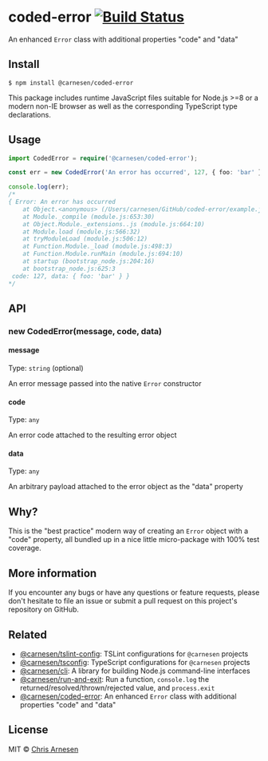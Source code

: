 # coded-error [![Build Status](https://travis-ci.com/carnesen/coded-error.svg?branch=master)](https://travis-ci.com/carnesen/coded-error)

An enhanced `Error` class with additional properties "code" and "data"

## Install

```
$ npm install @carnesen/coded-error
```
This package includes runtime JavaScript files suitable for Node.js >=8 or a modern non-IE browser as well as the corresponding TypeScript type declarations.

## Usage

```ts
import CodedError = require('@carnesen/coded-error');

const err = new CodedError('An error has occurred', 127, { foo: 'bar' });

console.log(err);
/*
{ Error: An error has occurred
    at Object.<anonymous> (/Users/carnesen/GitHub/coded-error/example.js:3:13)
    at Module._compile (module.js:653:30)
    at Object.Module._extensions..js (module.js:664:10)
    at Module.load (module.js:566:32)
    at tryModuleLoad (module.js:506:12)
    at Function.Module._load (module.js:498:3)
    at Function.Module.runMain (module.js:694:10)
    at startup (bootstrap_node.js:204:16)
    at bootstrap_node.js:625:3
 code: 127, data: { foo: 'bar' } }
*/
```
## API

### new CodedError(message, code, data)

#### message

Type: `string` (optional)

An error message passed into the native `Error` constructor

#### code

Type: `any`

An error code attached to the resulting error object

#### data

Type: `any`

An arbitrary payload attached to the error object as the "data" property

## Why?

This is the "best practice" modern way of creating an `Error` object with a "code" property, all bundled up in a nice little micro-package with 100% test coverage.

## More information
If you encounter any bugs or have any questions or feature requests, please don't hesitate to file an issue or submit a pull request on this project's repository on GitHub.

## Related

- [@carnesen/tslint-config](https://github.com/carnesen/tslint-config): TSLint configurations for `@carnesen` projects
- [@carnesen/tsconfig](https://github.com/carnesen/tsconfig): TypeScript configurations for `@carnesen` projects
- [@carnesen/cli](https://github.com/carnesen/cli): A library for building Node.js command-line interfaces
- [@carnesen/run-and-exit](https://github.com/carnesen/run-and-exit): Run a function, `console.log` the returned/resolved/thrown/rejected value, and `process.exit`
- [@carnesen/coded-error](https://github.com/carnesen/coded-error): An enhanced `Error` class with additional properties "code" and "data"

## License

MIT © [Chris Arnesen](https://www.carnesen.com)
